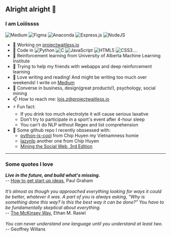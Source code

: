 ## Alright alright 👋

### I am Loiiissss
![Medium](https://img.shields.io/badge/Medium-12100E?style=for-the-badge&logo=medium&logoColor=white)
![Figma](https://img.shields.io/badge/figma-%23F24E1E.svg?style=for-the-badge&logo=figma&logoColor=white)
![Anaconda](https://img.shields.io/badge/Anaconda-%2344A833.svg?style=for-the-badge&logo=anaconda&logoColor=white)
![Express.js](https://img.shields.io/badge/express.js-%23404d59.svg?style=for-the-badge&logo=express&logoColor=%2361DAFB)
![NodeJS](https://img.shields.io/badge/node.js-6DA55F?style=for-the-badge&logo=node.js&logoColor=white)
- 🔭 Working on [projectwaitless.io](projectwaitless.io)
- 🌱 Code in ![Python](https://img.shields.io/badge/python-3670A0?style=for-the-badge&logo=python&logoColor=ffdd54) ![C](https://img.shields.io/badge/c-%2300599C.svg?style=for-the-badge&logo=c&logoColor=white) ![JavaScript](https://img.shields.io/badge/javascript-%23323330.svg?style=for-the-badge&logo=javascript&logoColor=%23F7DF1E) ![HTML5](https://img.shields.io/badge/html5-%23E34F26.svg?style=for-the-badge&logo=html5&logoColor=white) ![CSS3](https://img.shields.io/badge/css3-%231572B6.svg?style=for-the-badge&logo=css3&logoColor=white)....
- 🔖 Reinforcement learning from University of Alberta Machine Learning Institute
- 👯 Trying to help my friends with webapps and deep reinforcement learning
- 🤔 Love writing and reading! And might be writing too much over weekends! I write on [Medium](https://medium.com/@loisziu)
- 💬 Converse in business, design(great products!), psychology, social mining
- 📫 How to reach me: lois.z@projectwaitless.io
- ⚡ Fun fact: 
  - If you drink too much electrolyte it will cause serious laxative
  - Don't try to participate in a sport's event after 4-hour sleep
  - You can't do NLP without Regex and list comprehension
- 👾 Some github repo I recently obssessed with:
  - [python-is-cool](https://github.com/chiphuyen/python-is-cool#python-is-cool) from Chip Huyen my Vietnamness homie
  - [lazynlp](https://github.com/chiphuyen/lazynlp) another one from Chip Huyen
  - [Mining the Social Web, 3rd Edition](https://github.com/mikhailklassen/Mining-the-Social-Web-3rd-Edition)
---
### Some quotes I love

***Live in the future, and build what's missing.***<br>
-- [How to get start up ideas](http://www.paulgraham.com/startupideas.html), Paul Graham
<br>
<br>
*It’s almost as though you approached everything looking for ways it could be better, whatever it was. A part of you is always asking, “Why is something done this way? Is this the best way it can be done?” You have to be fundamentally skeptical about everything.*<br>
-- [The McKinsey Way](https://www.amazon.co.uk/McKinsey-Way-Techniques-Strategic-Consultants/dp/0070534489), Ethan M. Rasiel
<br>
<br>
*You can never understand one language until you understand at least two.*<br>
-- Geoffrey Willans
